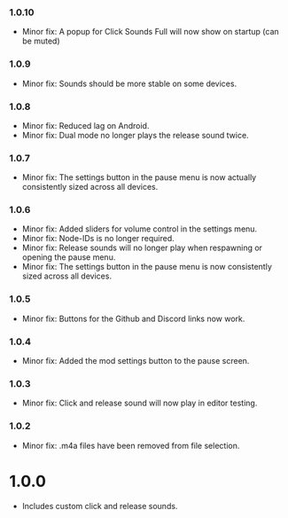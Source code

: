 ### 1.0.10
- Minor fix: A popup for Click Sounds Full will now show on startup (can be muted)
### 1.0.9
- Minor fix: Sounds should be more stable on some devices.
### 1.0.8
- Minor fix: Reduced lag on Android.
- Minor fix: Dual mode no longer plays the release sound twice.
### 1.0.7
- Minor fix: The settings button in the pause menu is now actually consistently sized across all devices.
### 1.0.6
- Minor fix: Added sliders for volume control in the settings menu.
- Minor fix: Node-IDs is no longer required.
- Minor fix: Release sounds will no longer play when respawning or opening the pause menu.
- Minor fix: The settings button in the pause menu is now consistently sized across all devices.
### 1.0.5
- Minor fix: Buttons for the Github and Discord links now work.
### 1.0.4
- Minor fix: Added the mod settings button to the pause screen.
### 1.0.3
- Minor fix: Click and release sound will now play in editor testing.
### 1.0.2
- Minor fix: .m4a files have been removed from file selection.
# 1.0.0
- Includes custom click and release sounds.